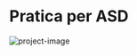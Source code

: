 Pratica per ASD
===============

![project-image](https://socialify.git.ci/Ningen-jpg/Pratica-ASD/image?custom_description=Pratica+per+i+vari+algoritmi+di+ASD&description=1&font=Rokkitt&language=1&logo=https%3A%2F%2Fplay-lh.googleusercontent.com%2F9zvNJHedNg_6lOdwcodODMVsyeHKxuTIpnbBzomRGGZAp_vKVXnd5SlF8XZcXyGYjQ&name=1&pattern=Solid&theme=Dark)

